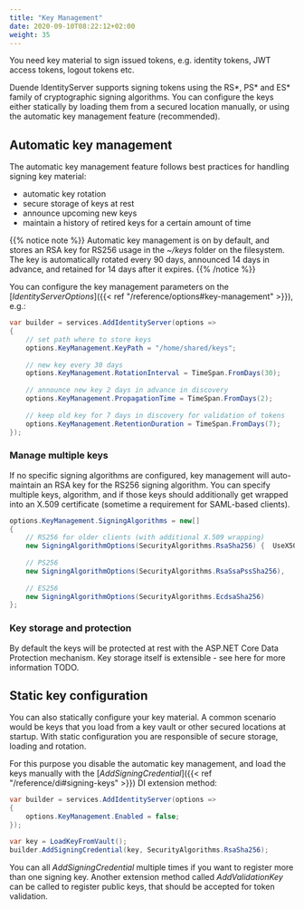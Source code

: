 ```yaml
---
title: "Key Management"
date: 2020-09-10T08:22:12+02:00
weight: 35
---
```


You need key material to sign issued tokens, e.g. identity tokens, JWT access tokens, logout tokens etc.

Duende IdentityServer supports signing tokens using the RS*, PS* and ES* family of cryptographic signing algorithms. You can configure the keys either statically by loading them from a secured location manually, or using the automatic key management feature (recommended).

## Automatic key management
The automatic key management feature follows best practices for handling signing key material:

* automatic key rotation
* secure storage of keys at rest
* announce upcoming new keys
* maintain a history of retired keys for a certain amount of time

{{% notice note %}}
Automatic key management is on by default, and stores an RSA key for RS256 usage in the *~/keys* folder on the filesystem.
The key is automatically rotated every 90 days, announced 14 days in advance, and retained for 14 days after it expires.
{{% /notice %}}

You can configure the key management parameters on the [*IdentityServerOptions*]({{< ref "/reference/options#key-management" >}}), e.g.:

```cs
var builder = services.AddIdentityServer(options =>
{
    // set path where to store keys
    options.KeyManagement.KeyPath = "/home/shared/keys";
    
    // new key every 30 days
    options.KeyManagement.RotationInterval = TimeSpan.FromDays(30);
    
    // announce new key 2 days in advance in discovery
    options.KeyManagement.PropagationTime = TimeSpan.FromDays(2);
    
    // keep old key for 7 days in discovery for validation of tokens
    options.KeyManagement.RetentionDuration = TimeSpan.FromDays(7);
});
```

### Manage multiple keys
If no specific signing algorithms are configured, key management will auto-maintain an RSA key for the RS256 signing algorithm. You can specify multiple keys, algorithm, and if those keys should additionally get wrapped into an X.509 certificate (sometime a requirement for SAML-based clients).

```cs
options.KeyManagement.SigningAlgorithms = new[]
{
    // RS256 for older clients (with additional X.509 wrapping)
    new SigningAlgorithmOptions(SecurityAlgorithms.RsaSha256) {  UseX509Certificate = true },
    
    // PS256
    new SigningAlgorithmOptions(SecurityAlgorithms.RsaSsaPssSha256),
    
    // ES256
    new SigningAlgorithmOptions(SecurityAlgorithms.EcdsaSha256)
};
```

### Key storage and protection
By default the keys will be protected at rest with the ASP.NET Core Data Protection mechanism. Key storage itself is extensible - see here for more information TODO.

## Static key configuration
You can also statically configure your key material. A common scenario would be keys that you load from a key vault or other secured locations at startup. With static configuration you are responsible of secure storage, loading and rotation.

For this purpose you disable the automatic key management, and load the keys manually with the [*AddSigningCredential*]({{< ref "/reference/di#signing-keys" >}}) DI extension method:

```cs
var builder = services.AddIdentityServer(options =>
{  
    options.KeyManagement.Enabled = false;
});

var key = LoadKeyFromVault();
builder.AddSigningCredential(key, SecurityAlgorithms.RsaSha256);
```

You can all *AddSigningCredential* multiple times if you want to register more than one signing key. Another extension method called *AddValidationKey* can be called to register public keys, that should be accepted for token validation.

